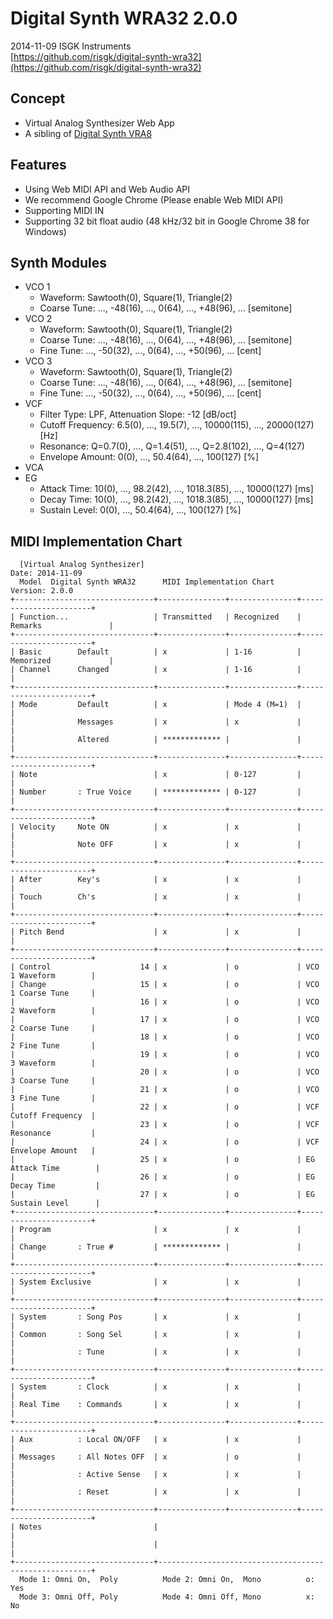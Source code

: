 # Digital Synth WRA32 2.0.0

2014-11-09 ISGK Instruments  
[https://github.com/risgk/digital-synth-wra32](https://github.com/risgk/digital-synth-wra32)

## Concept

- Virtual Analog Synthesizer Web App
- A sibling of [Digital Synth VRA8](https://github.com/risgk/DigitalSynthVRA8)

## Features

- Using Web MIDI API and Web Audio API
- We recommend Google Chrome (Please enable Web MIDI API)
- Supporting MIDI IN
- Supporting 32 bit float audio (48 kHz/32 bit in Google Chrome 38 for Windows)

## Synth Modules

- VCO 1
    - Waveform: Sawtooth(0), Square(1), Triangle(2)
    - Coarse Tune: ..., -48(16), ..., 0(64), ..., +48(96), ... [semitone]
- VCO 2
    - Waveform: Sawtooth(0), Square(1), Triangle(2)
    - Coarse Tune: ..., -48(16), ..., 0(64), ..., +48(96), ... [semitone]
    - Fine Tune: ..., -50(32), ..., 0(64), ..., +50(96), ... [cent]
- VCO 3
    - Waveform: Sawtooth(0), Square(1), Triangle(2)
    - Coarse Tune: ..., -48(16), ..., 0(64), ..., +48(96), ... [semitone]
    - Fine Tune: ..., -50(32), ..., 0(64), ..., +50(96), ... [cent]
- VCF
    - Filter Type: LPF, Attenuation Slope: -12 [dB/oct]
    - Cutoff Frequency: 6.5(0), ..., 19.5(7), ..., 10000(115), ..., 20000(127) [Hz]
    - Resonance: Q=0.7(0), ..., Q=1.4(51), ..., Q=2.8(102), ..., Q=4(127)
    - Envelope Amount: 0(0), ..., 50.4(64), ..., 100(127) [%]
- VCA
- EG
    - Attack Time: 10(0), ..., 98.2(42), ..., 1018.3(85), ..., 10000(127) [ms]
    - Decay Time: 10(0), ..., 98.2(42), ..., 1018.3(85), ..., 10000(127) [ms]
    - Sustain Level: 0(0), ..., 50.4(64), ..., 100(127) [%]

## MIDI Implementation Chart

      [Virtual Analog Synthesizer]                                    Date: 2014-11-09       
      Model  Digital Synth WRA32      MIDI Implementation Chart       Version: 2.0.0         
    +-------------------------------+---------------+---------------+-----------------------+
    | Function...                   | Transmitted   | Recognized    | Remarks               |
    +-------------------------------+---------------+---------------+-----------------------+
    | Basic        Default          | x             | 1-16          | Memorized             |
    | Channel      Changed          | x             | 1-16          |                       |
    +-------------------------------+---------------+---------------+-----------------------+
    | Mode         Default          | x             | Mode 4 (M=1)  |                       |
    |              Messages         | x             | x             |                       |
    |              Altered          | ************* |               |                       |
    +-------------------------------+---------------+---------------+-----------------------+
    | Note                          | x             | 0-127         |                       |
    | Number       : True Voice     | ************* | 0-127         |                       |
    +-------------------------------+---------------+---------------+-----------------------+
    | Velocity     Note ON          | x             | x             |                       |
    |              Note OFF         | x             | x             |                       |
    +-------------------------------+---------------+---------------+-----------------------+
    | After        Key's            | x             | x             |                       |
    | Touch        Ch's             | x             | x             |                       |
    +-------------------------------+---------------+---------------+-----------------------+
    | Pitch Bend                    | x             | x             |                       |
    +-------------------------------+---------------+---------------+-----------------------+
    | Control                    14 | x             | o             | VCO 1 Waveform        |
    | Change                     15 | x             | o             | VCO 1 Coarse Tune     |
    |                            16 | x             | o             | VCO 2 Waveform        |
    |                            17 | x             | o             | VCO 2 Coarse Tune     |
    |                            18 | x             | o             | VCO 2 Fine Tune       |
    |                            19 | x             | o             | VCO 3 Waveform        |
    |                            20 | x             | o             | VCO 3 Coarse Tune     |
    |                            21 | x             | o             | VCO 3 Fine Tune       |
    |                            22 | x             | o             | VCF Cutoff Frequency  |
    |                            23 | x             | o             | VCF Resonance         |
    |                            24 | x             | o             | VCF Envelope Amount   |
    |                            25 | x             | o             | EG Attack Time        |
    |                            26 | x             | o             | EG Decay Time         |
    |                            27 | x             | o             | EG Sustain Level      |
    +-------------------------------+---------------+---------------+-----------------------+
    | Program                       | x             | x             |                       |
    | Change       : True #         | ************* |               |                       |
    +-------------------------------+---------------+---------------+-----------------------+
    | System Exclusive              | x             | x             |                       |
    +-------------------------------+---------------+---------------+-----------------------+
    | System       : Song Pos       | x             | x             |                       |
    | Common       : Song Sel       | x             | x             |                       |
    |              : Tune           | x             | x             |                       |
    +-------------------------------+---------------+---------------+-----------------------+
    | System       : Clock          | x             | x             |                       |
    | Real Time    : Commands       | x             | x             |                       |
    +-------------------------------+---------------+---------------+-----------------------+
    | Aux          : Local ON/OFF   | x             | x             |                       |
    | Messages     : All Notes OFF  | x             | o             |                       |
    |              : Active Sense   | x             | x             |                       |
    |              : Reset          | x             | x             |                       |
    +-------------------------------+---------------+---------------+-----------------------+
    | Notes                         |                                                       |
    |                               |                                                       |
    +-------------------------------+-------------------------------------------------------+
      Mode 1: Omni On,  Poly          Mode 2: Omni On,  Mono          o: Yes                 
      Mode 3: Omni Off, Poly          Mode 4: Omni Off, Mono          x: No                  
